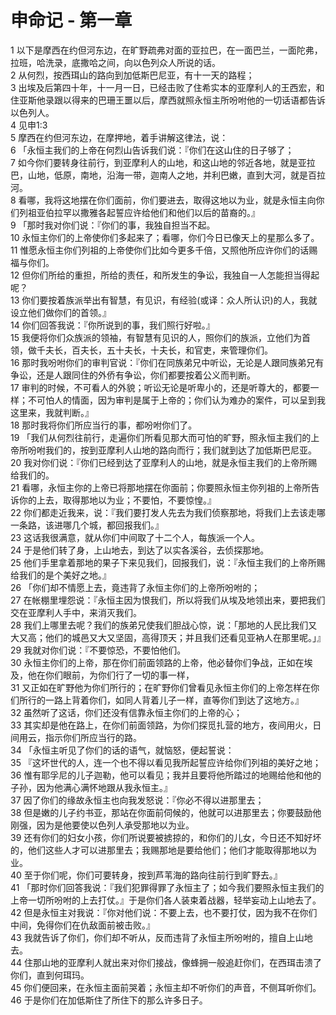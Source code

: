 # 申命记 - 第一章
  
 1 以下是摩西在约但河东边，在旷野疏弗对面的亚拉巴，在一面巴兰，一面陀弗，拉班，哈洗录，底撒哈之间，向以色列众人所说的话。  
 2 从何烈，按西珥山的路向到加低斯巴尼亚，有十一天的路程；  
 3 出埃及后第四十年，十一月一日，已经击败了住希实本的亚摩利人的王西宏，和住亚斯他录跟以得来的巴珊王噩以后，摩西就照永恒主所吩咐他的一切话语都告诉以色列人。  
 4 见申1:3  
 5 摩西在约但河东边，在摩押地，着手讲解这律法，说：  
 6 「永恒主我们的上帝在何烈山告诉我们说：『你们在这山住的日子够了；  
 7 如今你们要转身往前行，到亚摩利人的山地，和这山地的邻近各地，就是亚拉巴，山地，低原，南地，沿海一带，迦南人之地，并利巴嫩，直到大河，就是百拉河。  
 8 看哪，我将这地摆在你们面前，你们要进去，取得这地以为业，就是永恒主向你们列祖亚伯拉罕以撒雅各起誓应许给他们和他们以后的苗裔的。』  
 9 「那时我对你们说：『你们的事，我独自担当不起。  
 10 永恒主你们的上帝使你们多起来了；看哪，你们今日已像天上的星那么多了。  
 11 惟愿永恒主你们列祖的上帝使你们比如今更多千倍，又照他所应许你们的话赐福与你们。  
 12 但你们所给的重担，所给的责任，和所发生的争讼，我独自一人怎能担当得起呢？  
 13 你们要按着族派举出有智慧，有见识，有经验(或译：众人所认识)的人，我就设立他们做你们的首领。』  
 14 你们回答我说：『你所说到的事，我们照行好啦。』  
 15 我便将你们众族派的领袖，有智慧有见识的人，照你们的族派，立他们为首领，做千夫长，百夫长，五十夫长，十夫长，和官吏，来管理你们。  
 16 那时我吩咐你们的审判官说：『你们在同族弟兄中听讼，无论是人跟同族弟兄有争讼，还是人跟同住的外侨有争讼，你们都要按着公义而判断。  
 17 审判的时候，不可看人的外貌；听讼无论是听卑小的，还是听尊大的，都要一样；不可怕人的情面，因为审判是属于上帝的；你们认为难办的案件，可以呈到我这里来，我就判断。』  
 18 那时我将你们所应当行的事，都吩咐你们了。  
 19 「我们从何烈往前行，走遍你们所看见那大而可怕的旷野，照永恒主我们的上帝所吩咐我们的，按到亚摩利人山地的路向而行；我们就到达了加低斯巴尼亚。  
 20 我对你们说：『你们已经到达了亚摩利人的山地，就是永恒主我们的上帝所赐给我们的。  
 21 看哪，永恒主你的上帝已将那地摆在你面前；你要照永恒主你列祖的上帝所告诉你的上去，取得那地以为业；不要怕，不要惊惶。』  
 22 你们都走近我来，说：『我们要打发人先去为我们侦察那地，将我们上去该走哪一条路，该进哪几个城，都回报我们。』  
 23 这话我很满意，就从你们中间取了十二个人，每族派一个人。  
 24 于是他们转了身，上山地去，到达了以实各溪谷，去侦探那地。  
 25 他们手里拿着那地的果子下来见我们，回报我们，说：『永恒主我们的上帝所赐给我们的是个美好之地。』  
 26 「你们却不情愿上去，竟违背了永恒主你们的上帝所吩咐的；  
 27 在帐棚里埋怨说：『永恒主因为恨我们，所以将我们从埃及地领出来，要把我们交在亚摩利人手中，来消灭我们。  
 28 我们上哪里去呢？我们的族弟兄使我们胆战心惊，说：「那地的人民比我们又大又高；他们的城邑又大又坚固，高得顶天；并且我们还看见亚衲人在那里呢。」』  
 29 我就对你们说：『不要惊恐，不要怕他们。  
 30 永恒主你们的上帝，那在你们前面领路的上帝，他必替你们争战，正如在埃及，他在你们眼前，为你们行了一切的事一样，  
 31 又正如在旷野他为你们所行的；在旷野你们曾看见永恒主你们的上帝怎样在你们所行的一路上背着你们，如同人背着儿子一样，直等你们到达了这地方。』  
 32 虽然听了这话，你们还没有信靠永恒主你们的上帝的心；  
 33 其实却是他在路上，在你们前面领路，为你们探觅扎营的地方，夜间用火，日间用云，指示你们所应当行的路。  
 34 「永恒主听见了你们的话的语气，就恼怒，便起誓说：  
 35 『这坏世代的人，连一个也不得以看见我所起誓应许给你们列祖的美好之地；  
 36 惟有耶孚尼的儿子迦勒，他可以看见；我并且要将他所踏过的地赐给他和他的子孙，因为他满心满怀地跟从我永恒主。』  
 37 因了你们的缘故永恒主也向我发怒说：『你必不得以进那里去；  
 38 但是嫩的儿子约书亚，那站在你面前伺候的，他就可以进那里去；你要鼓励他刚强，因为是他要使以色列人承受那地以为业。  
 39 还有你们的妇女小孩，你们所说要被掳掠的，和你们的儿女，今日还不知好坏的，他们这些人才可以进那里去；我赐那地是要给他们；他们才能取得那地以为业。  
 40 至于你们呢，你们可要转身，按到芦苇海的路向往前行到旷野去。』  
 41 「那时你们回答我说：『我们犯罪得罪了永恒主了；如今我们要照永恒主我们的上帝一切所吩咐的上去打仗。』于是你们各人装束着战器，轻举妄动上山地去了。  
 42 但是永恒主对我说：『你对他们说：不要上去，也不要打仗，因为我不在你们中间，免得你们在仇敌面前被击败。』  
 43 我就告诉了你们，你们却不听从，反而违背了永恒主所吩咐的，擅自上山地去。  
 44 住那山地的亚摩利人就出来对你们接战，像蜂拥一般追赶你们，在西珥击溃了你们，直到何珥玛。  
 45 你们便回来，在永恒主面前哭着；永恒主却不听你们的声音，不侧耳听你们。  
 46 于是你们在加低斯住了所住下的那么许多日子。